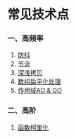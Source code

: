 # 常见技术点

### 一、高频率
1. [防抖]()
2. [节流]()
3. [深浅拷贝]()
4. [数组扁平化处理]()
5. [作用域AO & GO]()

### 二、高阶
1. [函数柯里化]()

